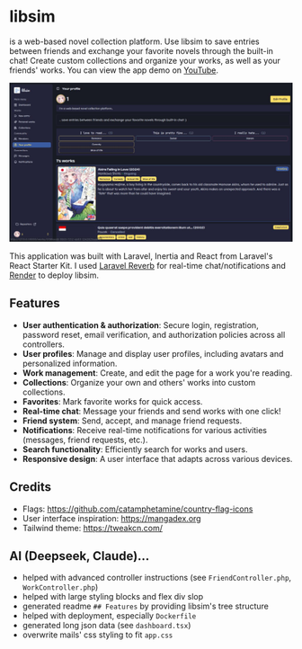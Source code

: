 # libsim

is a web-based novel collection platform. Use libsim to save entries between friends and exchange your favorite novels through the built-in chat! Create custom collections and organize your works, as well as your friends' works. You can view the app demo on [YouTube](https://youtu.be/D3USrep3YQM).

![public/demo.jpg](https://github.com/vempr/libsim/blob/6f4a484e49ba3a72b81c830c442c567328b92e77/public/demo.jpg)

This application was built with Laravel, Inertia and React from Laravel's React Starter Kit. I used [Laravel Reverb](https://reverb.laravel.com/) for real-time chat/notifications and [Render](https://www.render.com) to deploy libsim.

## Features

* **User authentication & authorization**: Secure login, registration, password reset, email verification, and authorization policies across all controllers.
* **User profiles**: Manage and display user profiles, including avatars and personalized information.
* **Work management**: Create, and edit the page for a work you're reading.
* **Collections**: Organize your own and others' works into custom collections.
* **Favorites**: Mark favorite works for quick access.
* **Real-time chat**: Message your friends and send works with one click!
* **Friend system**: Send, accept, and manage friend requests.
* **Notifications**: Receive real-time notifications for various activities (messages, friend requests, etc.).
* **Search functionality**: Efficiently search for works and users.
* **Responsive design**: A user interface that adapts across various devices.

## Credits
- Flags: https://github.com/catamphetamine/country-flag-icons
- User interface inspiration: https://mangadex.org
- Tailwind theme: https://tweakcn.com/

## AI (Deepseek, Claude)...
- helped with advanced controller instructions (see `FriendController.php`, `WorkController.php`)
- helped with large styling blocks and flex div slop
- generated readme `## Features` by providing libsim's tree structure
- helped with deployment, especially `Dockerfile`
- generated long json data (see `dashboard.tsx`)
- overwrite mails' css styling to fit `app.css`
